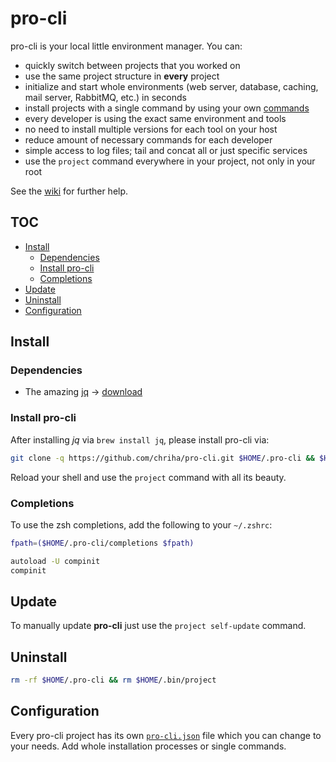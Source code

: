 # pro-cli

pro-cli is your local little environment manager. You can:

- quickly switch between projects that you worked on
- use the same project structure in **every** project
- initialize and start whole environments (web server, database, caching, mail server, RabbitMQ, etc.) in seconds
- install projects with a single command by using your own [commands](https://github.com/chriha/pro-cli/wiki/Using-the-install-command-and-scripts)
- every developer is using the exact same environment and tools
- no need to install multiple versions for each tool on your host
- reduce amount of necessary commands for each developer
- simple access to log files; tail and concat all or just specific services
- use the `project` command everywhere in your project, not only in your root

See the [wiki](https://github.com/chriha/pro-cli/wiki) for further help.


## TOC
- [Install](#install)
  - [Dependencies](#dependencies)
  - [Install pro-cli](#install-pro-cli)
  - [Completions](#completions)
- [Update](#update)
- [Uninstall](#uninstall)
- [Configuration](#configuration)


## Install
### Dependencies
- The amazing [jq](https://stedolan.github.io/jq/) -> [download](https://stedolan.github.io/jq/download/)


### Install pro-cli
After installing *jq* via `brew install jq`, please install pro-cli via:
```bash
git clone -q https://github.com/chriha/pro-cli.git $HOME/.pro-cli && $HOME/.pro-cli/setup.sh
```

Reload your shell and use the `project` command with all its beauty.


### Completions
 To use the zsh completions, add the following to your `~/.zshrc`:
 ```bash
 fpath=($HOME/.pro-cli/completions $fpath)

 autoload -U compinit
 compinit
 ```


## Update
To manually update **pro-cli** just use the `project self-update` command.


## Uninstall
```bash
rm -rf $HOME/.pro-cli && rm $HOME/.bin/project
```


## Configuration
Every pro-cli project has its own [`pro-cli.json`](pro-cli.json) file which you can change to your needs. Add whole installation processes or single commands.

